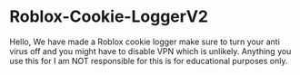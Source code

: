 # Roblox-Cookie-LoggerV2
Hello, We have made a Roblox cookie logger make sure to turn your anti virus off and you might have to disable VPN which is unlikely. Anything you use this for I am NOT responsible for this is for educational purposes only.
